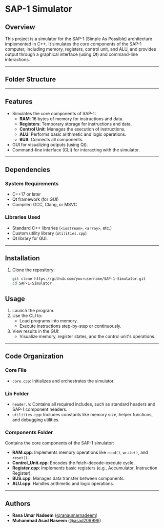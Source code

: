 # **SAP-1 Simulator**

## **Overview**
This project is a simulator for the SAP-1 (Simple As Possible) architecture implemented in C++. It simulates the core components of the SAP-1 computer, including memory, registers, control unit, and ALU, and provides output through a graphical interface (using Qt) and command-line interactions.

---

## **Folder Structure**


---

## **Features**
- Simulates the core components of SAP-1:
  - **RAM**: 16 bytes of memory for instructions and data.
  - **Registers**: Temporary storage for instructions and data.
  - **Control Unit**: Manages the execution of instructions.
  - **ALU**: Performs basic arithmetic and logic operations.
  - **BUS**: Connects all components.
- GUI for visualizing outputs (using Qt).
- Command-line interface (CLI) for interacting with the simulator.

---

## **Dependencies**
### **System Requirements**
- C++17 or later
- Qt framework (for GUI)
- Compiler: GCC, Clang, or MSVC

### **Libraries Used**
- Standard C++ libraries (`<iostream>`, `<array>`, etc.)
- Custom utility library (`utilities.cpp`)
- Qt library for GUI.

---

## **Installation**
1. Clone the repository:
   ```bash
   git clone https://github.com/yourusername/SAP-1-Simulator.git
   cd SAP-1-Simulator
## **Usage**
1. Launch the program.
2. Use the CLI to:
   - Load programs into memory.
   - Execute instructions step-by-step or continuously.
3. View results in the GUI:
   - Visualize memory, register states, and the control unit's operations.

---

## **Code Organization**

### **Core File**
- `core.cpp`: Initializes and orchestrates the simulator.

### **Lib Folder**
- `header.h`: Contains all required includes, such as standard headers and SAP-1 component headers.
- `utilities.cpp`: Includes constants like memory size, helper functions, and debugging utilities.

### **Components Folder**
Contains the core components of the SAP-1 simulator:
- **RAM.cpp**: Implements memory operations like `read()`, `write()`, and `reset()`.
- **Control_Unit.cpp**: Encodes the fetch-decode-execute cycle.
- **Register.cpp**: Implements basic registers (e.g., Accumulator, Instruction Register).
- **BUS.cpp**: Manages data transfer between components.
- **ALU.cpp**: Handles arithmetic and logic operations.

---

## **Authors**
- **Rana Umar Nadeem** ([@ranaumarnadeem](https://github.com/ranaumarnadeem))
- **Muhammad Asad Naseem** ([@asad209999](https://github.com/asad209999))


